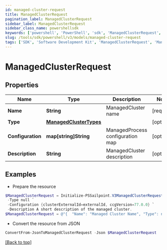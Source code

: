 ```yaml
---
id: managed-cluster-request
title: ManagedClusterRequest
pagination_label: ManagedClusterRequest
sidebar_label: ManagedClusterRequest
sidebar_class_name: powershellsdk
keywords: ['powershell', 'PowerShell', 'sdk', 'ManagedClusterRequest', 'ManagedClusterRequest'] 
slug: /tools/sdk/powershell/v3/models/managed-cluster-request
tags: ['SDK', 'Software Development Kit', 'ManagedClusterRequest', 'ManagedClusterRequest']
---
```



# ManagedClusterRequest

## Properties

Name | Type | Description | Notes
------------ | ------------- | ------------- | -------------
**Name** | **String** | ManagedCluster name | [required]
**Type** | [**ManagedClusterTypes**](managed-cluster-types) |  | [optional] 
**Configuration** | **map[string]String** | ManagedProcess configuration map | [optional] 
**Description** | **String** | ManagedCluster description | [optional] 

## Examples

- Prepare the resource
```powershell
$ManagedClusterRequest = Initialize-PSSailpoint.V3ManagedClusterRequest  -Name Managed Cluster Name `
 -Type null `
 -Configuration {clusterExternalId=externalId, ccgVersion=77.0.0} `
 -Description A short description of the managed cluster.
$ManagedClusterRequest = @"{  "Name": "Managed Cluster Name", "Type": null, "Configuration": {"clusterExternalId": "externalId", "ccgVersion": "77.0.0}", "Description": "A short description of the managed cluster." }}"@
```

- Convert the resource from JSON
```powershell
ConvertFrom-JsonToManagedClusterRequest -Json $ManagedClusterRequest
```


[[Back to top]](#) 

